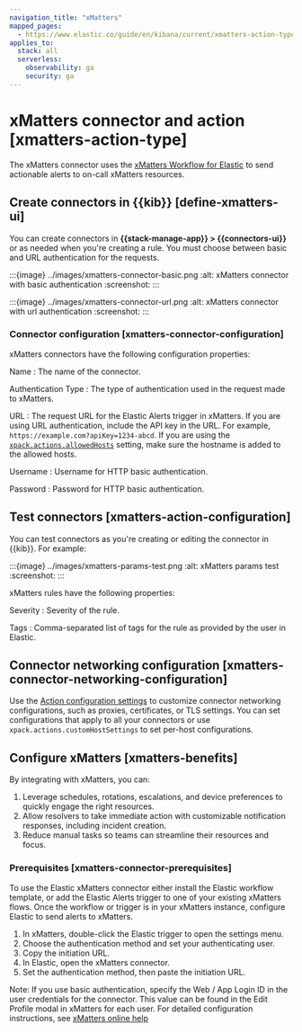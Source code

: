 ```yaml
---
navigation_title: "xMatters"
mapped_pages:
  - https://www.elastic.co/guide/en/kibana/current/xmatters-action-type.html
applies_to:
  stack: all
  serverless:
    observability: ga
    security: ga
---
```


# xMatters connector and action [xmatters-action-type]

The xMatters connector uses the [xMatters Workflow for Elastic](https://help.xmatters.com/integrations/#cshid=Elastic) to send actionable alerts to on-call xMatters resources.

## Create connectors in {{kib}} [define-xmatters-ui]

You can create connectors in **{{stack-manage-app}} > {{connectors-ui}}** or as needed when you're creating a rule. You must choose between basic and URL authentication for the requests.

:::{image} ../images/xmatters-connector-basic.png
:alt: xMatters connector with basic authentication
:screenshot:
:::

:::{image} ../images/xmatters-connector-url.png
:alt: xMatters connector with url authentication
:screenshot:
:::

### Connector configuration [xmatters-connector-configuration]

xMatters connectors have the following configuration properties:

Name
:   The name of the connector.

Authentication Type
:   The type of authentication used in the request made to xMatters.

URL
:   The request URL for the Elastic Alerts trigger in xMatters. If you are using URL authentication, include the API key in the URL. For example, `https://example.com?apiKey=1234-abcd`. If you are using the [`xpack.actions.allowedHosts`](/reference/configuration-reference/alerting-settings.md#action-settings) setting, make sure the hostname is added to the allowed hosts.

Username
:   Username for HTTP basic authentication.

Password
:   Password for HTTP basic authentication.

## Test connectors [xmatters-action-configuration]

You can test connectors as you're creating or editing the connector in {{kib}}. For example:

:::{image} ../images/xmatters-params-test.png
:alt: xMatters params test
:screenshot:
:::

xMatters rules have the following properties:

Severity
:   Severity of the rule.

Tags
:   Comma-separated list of tags for the rule as provided by the user in Elastic.

## Connector networking configuration [xmatters-connector-networking-configuration]

Use the [Action configuration settings](/reference/configuration-reference/alerting-settings.md#action-settings) to customize connector networking configurations, such as proxies, certificates, or TLS settings. You can set configurations that apply to all your connectors or use `xpack.actions.customHostSettings` to set per-host configurations.

## Configure xMatters [xmatters-benefits]

By integrating with xMatters, you can:

1. Leverage schedules, rotations, escalations, and device preferences to quickly engage the right resources.
2. Allow resolvers to take immediate action with customizable notification responses, including incident creation.
3. Reduce manual tasks so teams can streamline their resources and focus.

### Prerequisites [xmatters-connector-prerequisites]

To use the Elastic xMatters connector either install the Elastic workflow template, or add the Elastic Alerts trigger to one of your existing xMatters flows. Once the workflow or trigger is in your xMatters instance, configure Elastic to send alerts to xMatters.

1. In xMatters, double-click the Elastic trigger to open the settings menu.
2. Choose the authentication method and set your authenticating user.
3. Copy the initiation URL.
4. In Elastic, open the xMatters connector.
5. Set the authentication method, then paste the initiation URL.

Note: If you use basic authentication, specify the Web / App Login ID in the user credentials for the connector. This value can be found in the Edit Profile modal in xMatters for each user. For detailed configuration instructions, see [xMatters online help](https://help.xmatters.com/ondemand/#cshid=ElasticTrigger)
